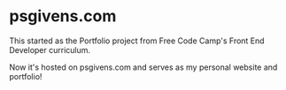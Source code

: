 # psgivens.com

This started as the Portfolio project from Free Code Camp's Front End Developer curriculum. 

Now it's hosted on psgivens.com and serves as my personal website and portfolio!
